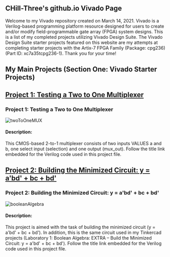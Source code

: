 ## CHill-Three's github.io Vivado Page
Welcome to my Vivado repository created on March 14, 2021. Vivado is a Verilog-based programming platform resource designed for users to create and/or modify field-programmable gate array (FPGA) system designs. This is a list of my completed projects utilizing Vivado Design Suite. The Vivado Design Suite starter projects featured on this website are my attempts at completing starter projects with the Artix-7 FPGA Family (Package: cpg236)(Part ID: xc7a35tcpg236-1). Thank you for your time!
<!-- Table of Contents (TITLES) -->

## My Main Projects (Section One: Vivado Starter Projects)
<!-- DIVIDER ---------------------------------------------------------------------------------------------------------------------------------------------------------->
## [Project 1: Testing a Two to One Multiplexer](https://github.com/CHill-Three/vivado.github.io/blob/master/Project%201:%20Testing%20a%20Two%20to%20One%20Multiplexer/twoToOneMux.v)

### Project 1: Testing a Two to One Multiplexer <a name="Project 1: Testing a Two to One Multiplexer"></a>

![twoToOneMUX](https://raw.githubusercontent.com/CHill-Three/vivado.projects/master/Project%201%3A%20Testing%20a%20Two%20to%20One%20Multiplexer/twoToOneMUX.PNG?raw=true "twoToOneMUX")

#### Description: 
This CMOS-based 2-to-1 multiplexer consists of two inputs VALUES a and b, one select input (selection) and one output (mux_out). Follow the title link embedded for the Verilog code used in this project file.
<!-- DIVIDER ---------------------------------------------------------------------------------------------------------------------------------------------------------->
## [Project 2: Building the Minimized Circuit: y = a'bd' + bc + bd'](https://github.com/CHill-Three/vivado.projects/blob/master/Project%202:%20Building%20the%20Minimized%20Circuit:%20y%20%3D%20a'bd'%20%2B%20bc%20%2B%20bd'/booleanAlgebra.v)

### Project 2: Building the Minimized Circuit: y = a'bd' + bc + bd' <a name="Project 2: Building the Minimized Circuit: y = a'bd' + bc + bd'"></a>

![booleanAlgebra](https://raw.githubusercontent.com/CHill-Three/vivado.projects/master/Project%202%3A%20Building%20the%20Minimized%20Circuit%3A%20y%20%3D%20a'bd'%20%2B%20bc%20%2B%20bd'/booleanAlgebra.PNG?raw=true "booleanAlgebra")

#### Description: 
This project is aimed with the task of building the minimized circuit (y = a'bd' + bc + bd'). In addition, this is the same circuit used in my Tinkercad projects (Laboratory 1: Boolean Algebra: EXTRA – Build the Minimized Circuit: y = a'bd' + bc + bd'). Follow the title link embedded for the Verilog code used in this project file.
<!-- DIVIDER ---------------------------------------------------------------------------------------------------------------------------------------------------------->
